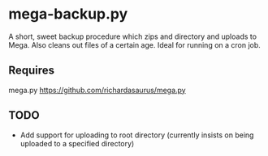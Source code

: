 mega-backup.py
===========

A short, sweet backup procedure which zips and directory and uploads to Mega. Also cleans out files of a certain age. Ideal for running on a cron job.

Requires
---
mega.py
https://github.com/richardasaurus/mega.py

TODO
---
 * Add support for uploading to root directory (currently insists on being uploaded to a specified directory)
